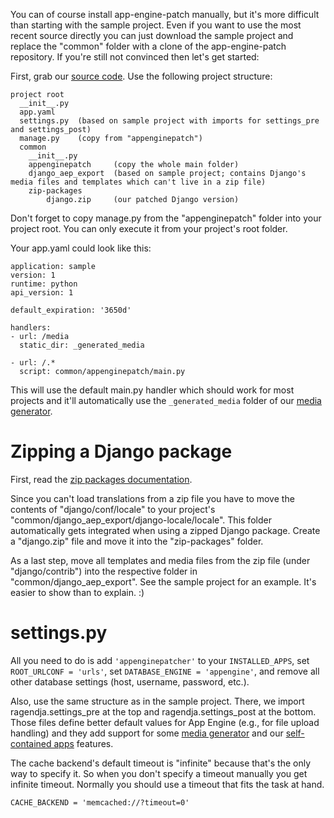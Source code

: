 You can of course install app-engine-patch manually, but it's more difficult than starting with the sample project. Even if you want to use the most recent source directly you can just download the sample project and replace the "common" folder with a clone of the app-engine-patch repository. If you're still not convinced then let's get started:

First, grab our [source code](GettingTheSource.md). Use the following project structure:

```
project root
  __init__.py
  app.yaml
  settings.py  (based on sample project with imports for settings_pre and settings_post)
  manage.py    (copy from "appenginepatch")
  common
    __init__.py
    appenginepatch     (copy the whole main folder)
    django_aep_export  (based on sample project; contains Django's media files and templates which can't live in a zip file)
    zip-packages
        django.zip     (our patched Django version)
```

Don't forget to copy manage.py from the "appenginepatch" folder into your project root. You can only execute it from your project's root folder.

Your app.yaml could look like this:

```
application: sample
version: 1
runtime: python
api_version: 1

default_expiration: '3650d'

handlers:
- url: /media
  static_dir: _generated_media

- url: /.*
  script: common/appenginepatch/main.py
```

This will use the default main.py handler which should work for most projects and it'll automatically use the `_generated_media` folder of our [media generator](MediaGenerator.md).


# Zipping a Django package #

First, read the [zip packages documentation](ZipPackages.md).

Since you can't load translations from a zip file you have to move the contents of "django/conf/locale" to your project's "common/django\_aep\_export/django-locale/locale". This folder automatically gets integrated when using a zipped Django package. Create a "django.zip" file and move it into the "zip-packages" folder.

As a last step, move all templates and media files from the zip file (under "django/contrib") into the respective folder in "common/django\_aep\_export". See the sample project for an example. It's easier to show than to explain. :)


# settings.py #

All you need to do is add `'appenginepatcher'` to your `INSTALLED_APPS`, set `ROOT_URLCONF = 'urls'`, set `DATABASE_ENGINE = 'appengine'`, and remove all other database settings (host, username, password, etc.).

Also, use the same structure as in the sample project. There, we import ragendja.settings\_pre at the top and ragendja.settings\_post at the bottom. Those files define better default values for App Engine (e.g., for file upload handling) and they add support for some [media generator](MediaGenerator.md) and our [self-contained apps](SelfContainedApps.md) features.

The cache backend's default timeout is "infinite" because that's the only way to specify it. So when you don't specify a timeout manually you get infinite timeout. Normally you should use a timeout that fits the task at hand.
```
CACHE_BACKEND = 'memcached://?timeout=0'
```